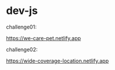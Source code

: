 # dev-js

challenge01:

https://we-care-pet.netlify.app

challenge02:

https://wide-coverage-location.netlify.app
